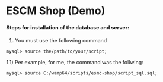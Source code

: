 # ESCM Shop (Demo)

#### Steps for installation of the database and server:

1) You must use the following command
````
mysql> source the/path/to/your/script;
````
1.1) Per example, for me, the command was the follwing:
````
mysql> source C:/wamp64/scripts/esmc-shop/script_sql.sql;
````
